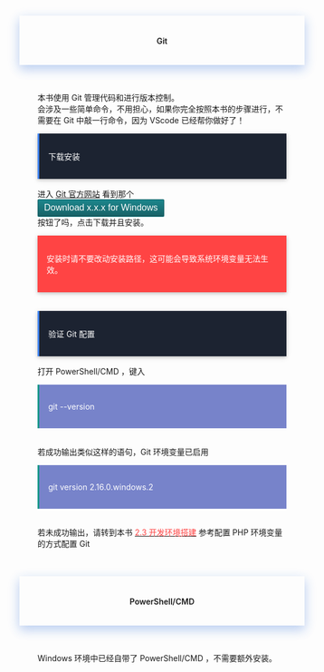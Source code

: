 <div style="text-align:center;padding-left:2rem;padding-right:2rem;padding-top:1rem;padding-bottom:1rem;box-shadow:0 8px 17px 0 rgba(76,124,226,.2), 0 6px 20px 0 rgba(49,115,211,.19)">
<h4 class="margin-top:5rem;"><span style="font-weight:600">Git</span></h4>
</div>
<br>
<div style="padding-left:2rem;padding-right:2rem;padding-top:1rem;">
    <p>
        本书使用 Git 管理代码和进行版本控制。
        <br>
        会涉及一些简单命令，不用担心，如果你完全按照本书的步骤进行，不需要在 Git 中敲一行命令，因为 VScode 已经帮你做好了！
        <br>
    </p>
    <div style="background-color:#1C2331;color:#fff;border-left:solid 3px #4285F4;padding-top:1rem;padding-bottom:1rem;margin-bottom:1rem;box-shadow:0 2px 5px 0 rgba(0,0,0,.16), 0 2px 10px 0 rgba(0,0,0,.12);">
        <p style="margin-left: 1rem;margin-right: 1rem;">
            <span>下载安装</span>
        </p>
    </div>
    <p>
        进入 <a href="https://git-scm.com/" target="_black" rel="noopener noreferrer">Git 官方网站</a> 
        看到那个 <button style="border-radius:2px;box-shadow:0 1px 0 #148a92;display:block;width:224px;padding:5px 0;font-size:16px;color:#fff;text-align:center;background-image:linear-gradient(#1c868c,#186368);border-top:solid 1px #085e64;border-right:solid 1px #1f6367;border-bottom:solid 1px #134143;border-left:solid 1px #1f6367;transition-duration:0.3s">Download x.x.x for Windows</button> 按钮了吗，点击下载并且安装。
    </p>
    <div style="background-color:#ff4444;color:#fff;padding-top:1rem;padding-bottom:1rem;margin-bottom:1rem;box-shadow:0 2px 5px 0 rgba(0,0,0,.16), 0 2px 10px 0 rgba(0,0,0,.12);">
        <p style="margin-left: 1rem;margin-right: 1rem;">
            <span>
                安装时请不要改动安装路径，这可能会导致系统环境变量无法生效。
            </span>
        </p>
    </div>
    <br>
    <div style="background-color:#1C2331;color:#fff;border-left:solid 3px #4285F4;padding-top:1rem;padding-bottom:1rem;margin-bottom:1rem;box-shadow:0 2px 5px 0 rgba(0,0,0,.16), 0 2px 10px 0 rgba(0,0,0,.12);">
        <p style="margin-left: 1rem;margin-right: 1rem;">
            <span>验证 Git 配置</span>
        </p>
    </div>
    <p>
        打开 PowerShell/CMD ，键入
    </p>
    <div style="background-color:rgba(63, 81, 181, 0.7);color:#fff;border-left:solid 3px #009688;padding-top:1rem;padding-bottom:1rem;">
        <p style="margin-left: 1rem;margin-right: 1rem;">
            <span>
                git --version
            </span>
        </p>
    </div>
    <br>
    <p>
        若成功输出类似这样的语句，Git 环境变量已启用
    </p>
    <div style="background-color:rgba(63, 81, 181, 0.7);color:#fff;border-left:solid 3px #009688;padding-top:1rem;padding-bottom:1rem;">
        <p style="margin-left: 1rem;margin-right: 1rem;">
            <span>
                git version 2.16.0.windows.2 
            </span>
        </p>
    </div>
    <br>
    <p>
        若未成功输出，请转到本书 <a href="https://www.kancloud.cn/agdholo/thinkphp/507676" rel="noopener noreferrer"><span style="color:#ff4444">2.3 开发环境搭建</span></a> 参考配置 PHP 环境变量的方式配置 Git
    </p>
</div>
<br><br>
<div style="text-align:center;padding-left:2rem;padding-right:2rem;padding-top:1rem;padding-bottom:1rem;box-shadow:0 8px 17px 0 rgba(76,124,226,.2), 0 6px 20px 0 rgba(49,115,211,.19)">
<h4 class="margin-top:5rem;"><span style="font-weight:600">PowerShell/CMD</span></h4>
</div>
<br>
<div style="padding-left:2rem;padding-right:2rem;padding-top:1rem;">
    <p>
        Windows 环境中已经自带了 PowerShell/CMD ，不需要额外安装。
    </p>
</div>